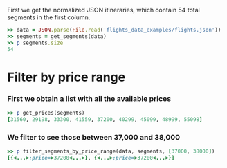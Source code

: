 <!--
Load the necessary libraries
>> require_relative '../../tool/filter_and_sort_functions_for_segments.rb'
<...>

-->

First we get the normalized JSON itineraries, which contain 54 total segments in the first column.
```ruby
>> data = JSON.parse(File.read('flights_data_examples/flights.json'))
>> segments = get_segments(data)
>> p segments.size
54
```

# Filter by price range

### First we obtain a list with all the available prices
```ruby
>> p get_prices(segments)
[31560, 29198, 33300, 41559, 37200, 40299, 45099, 48999, 55098]

```

### We filter to see those between 37,000 and 38,000
```ruby
>> p filter_segments_by_price_range(data, segments, [37000, 38000])
[{<...>:price=>37200<...>}, {<...>:price=>37200<...>}]

```
